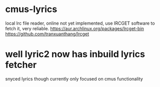 # cmus-lyrics
local lrc file reader, online not yet implemented, use IRCGET software to fetch it, very reliable.
https://aur.archlinux.org/packages/lrcget-bin
https://github.com/tranxuanthang/lrcget

# well lyric2 now has inbuild lyrics fetcher 
snyced lyrics though
currently only focused on cmus functionality

